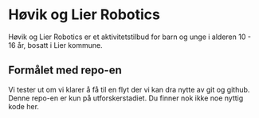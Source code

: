 # Høvik og Lier Robotics
Høvik og Lier Robotics er et aktivitetstilbud for barn og unge i alderen 10 - 16 år, bosatt i Lier kommune.

## Formålet med repo-en
Vi tester ut om vi klarer å få til en flyt der vi kan dra nytte av git og github. Denne repo-en er kun på utforskerstadiet. Du finner nok ikke noe nyttig kode her.
